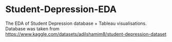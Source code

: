 # Student-Depression-EDA
The EDA of Student Depression database + Tableau visualisations. Database was taken from https://www.kaggle.com/datasets/adilshamim8/student-depression-dataset


